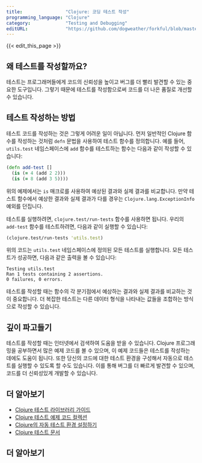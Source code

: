 ```yaml
---
title:                "Clojure: 코딩 테스트 작성"
programming_language: "Clojure"
category:             "Testing and Debugging"
editURL:              "https://github.com/dogweather/forkful/blob/master/content/ko/clojure/writing-tests.md"
---
```


{{< edit_this_page >}}

## 왜 테스트를 작성할까요?

테스트는 프로그래머들에게 코드의 신뢰성을 높이고 버그를 더 빨리 발견할 수 있는 중요한 도구입니다. 그렇기 때문에 테스트를 작성함으로써 코드를 더 나은 품질로 개선할 수 있습니다.

## 테스트 작성하는 방법

테스트 코드를 작성하는 것은 그렇게 어려운 일이 아닙니다. 먼저 일반적인 Clojure 함수를 작성하는 것처럼 `defn` 문법을 사용하여 테스트 함수를 정의합니다. 예를 들어, `utils.test` 네임스페이스에 `add` 함수를 테스트하는 함수는 다음과 같이 작성할 수 있습니다:

```Clojure
(defn add-test []
  (is (= 4 (add 2 2)))
  (is (= 8 (add 3 5))))
```

위의 예제에서는 `is` 매크로를 사용하여 예상된 결과와 실제 결과를 비교합니다. 만약 테스트 함수에서 예상한 결과와 실제 결과가 다를 경우는 `Clojure.lang.ExceptionInfo` 예외를 던집니다.

테스트를 실행하려면, `clojure.test/run-tests` 함수를 사용하면 됩니다. 우리의 `add-test` 함수를 테스트하려면, 다음과 같이 실행할 수 있습니다:

```Clojure
(clojure.test/run-tests 'utils.test)
```

위의 코드는 `utils.test` 네임스페이스에 정의된 모든 테스트를 실행합니다. 모든 테스트가 성공하면, 다음과 같은 출력을 볼 수 있습니다:

```
Testing utils.test
Ran 1 tests containing 2 assertions.
0 failures, 0 errors.
```

테스트를 작성할 때는 함수의 각 분기점에서 예상하는 결과와 실제 결과를 비교하는 것이 중요합니다. 더 복잡한 테스트는 다른 데이터 형식을 나타내는 값들을 조합하는 방식으로 작성할 수 있습니다.

## 깊이 파고들기

테스트를 작성할 때는 인터넷에서 검색하여 도움을 받을 수 있습니다. Clojure 프로그래밍을 공부하면서 많은 예제 코드를 볼 수 있으며, 이 예제 코드들은 테스트를 작성하는 데에도 도움이 됩니다. 또한 당신의 코드에 대한 테스트 환경을 구성해서 자동으로 테스트를 실행할 수 있도록 할 수도 있습니다. 이를 통해 버그를 더 빠르게 발견할 수 있으며, 코드를 더 신뢰성있게 개발할 수 있습니다.

## 더 알아보기

- [Clojure 테스트 라이브러리 가이드](https://clojure.org/guides/test)
- [Clojure 테스트 예제 코드 컬렉션](https://github.com/clojure/test.check)
- [Clojure의 자동 테스트 환경 설정하기](https://github.com/clojure/test.check)
- [Clojure 테스트 문서](https://clojure.github.io/clojure/clojure.test-api.html)

## 더 알아보기